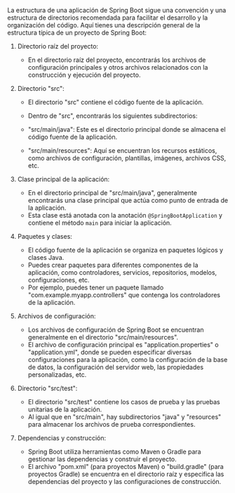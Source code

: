 La estructura de una aplicación de Spring Boot sigue una convención y una estructura de directorios recomendada para facilitar el desarrollo y la organización del código. Aquí tienes una descripción general de la estructura típica de un proyecto de Spring Boot:

1. Directorio raíz del proyecto:
    
    - En el directorio raíz del proyecto, encontrarás los archivos de configuración principales y otros archivos relacionados con la construcción y ejecución del proyecto.
2. Directorio "src":
    
    - El directorio "src" contiene el código fuente de la aplicación.
        
    - Dentro de "src", encontrarás los siguientes subdirectorios:
        
    - "src/main/java": Este es el directorio principal donde se almacena el código fuente de la aplicación.
        
    - "src/main/resources": Aquí se encuentran los recursos estáticos, como archivos de configuración, plantillas, imágenes, archivos CSS, etc.
        
3. Clase principal de la aplicación:
    
    - En el directorio principal de "src/main/java", generalmente encontrarás una clase principal que actúa como punto de entrada de la aplicación.
    - Esta clase está anotada con la anotación `@SpringBootApplication` y contiene el método `main` para iniciar la aplicación.
4. Paquetes y clases:
    
    - El código fuente de la aplicación se organiza en paquetes lógicos y clases Java.
    - Puedes crear paquetes para diferentes componentes de la aplicación, como controladores, servicios, repositorios, modelos, configuraciones, etc.
    - Por ejemplo, puedes tener un paquete llamado "com.example.myapp.controllers" que contenga los controladores de la aplicación.
5. Archivos de configuración:
    
    - Los archivos de configuración de Spring Boot se encuentran generalmente en el directorio "src/main/resources".
    - El archivo de configuración principal es "application.properties" o "application.yml", donde se pueden especificar diversas configuraciones para la aplicación, como la configuración de la base de datos, la configuración del servidor web, las propiedades personalizadas, etc.
6. Directorio "src/test":
    
    - El directorio "src/test" contiene los casos de prueba y las pruebas unitarias de la aplicación.
    - Al igual que en "src/main", hay subdirectorios "java" y "resources" para almacenar los archivos de prueba correspondientes.
7. Dependencias y construcción:
    
    - Spring Boot utiliza herramientas como Maven o Gradle para gestionar las dependencias y construir el proyecto.
    - El archivo "pom.xml" (para proyectos Maven) o "build.gradle" (para proyectos Gradle) se encuentra en el directorio raíz y especifica las dependencias del proyecto y las configuraciones de construcción.